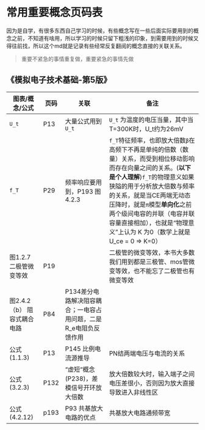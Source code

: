 # 常用重要概念页码表

因为是自学，有很多东西自己学习的时候，有些概念写在一些后面实际要用到的概念之前，不知道有啥用，所以学习的时候只留下粗浅的印象，到需要用到的时候又得往前找，所以这个md就是记录有些经常反复翻阅的概念直接的关联关系。


> 重要不紧急的事情重复做，重要紧急的事情先做

## 《模拟电子技术基础-第5版》

| 图表/概念/公式 | 页码 | 关联 | 备注 |
| --- | -- | -- | -- |
| `U_t` | P13 | 大量公式用到`U_t` | `U_t` 为温度的电压当量，其中当T=300K时，U_t约为26mV|
| `f_T` | P29 | 频率响应要用到，P193 图4.2.3 | `f_T`特征频率，也即放大倍数`β`在高频下不再是单纯的倍数（数量）关系，而受到相位移动影响而存在向量之间的关系。(**以下是个人理解**)`f_T`的物理意义如果狭隘的用于分析放大倍数与频率的关系，就是当CE两端无动态压降时，就是`π`模型**单向化**之前两个级间电容的并联（电容并联容量直接相加），也就是“物理意义”上认为 K 为0（数学上就是U_ce = 0 => K=0） |
| 图1.2.7 二极管微变等效 | P19 | | 二极管的微变等效，本书大多数我们用到都是三极管、mos管微变等效，也不能忘了二极管也有微变等效|
| 图2.4.2（b） 阻容式耦合电路 | P84| P134差分电路解决阻容耦合；一电容占用问题，二是R_e电阻负反馈作用 | | 
| 公式(1.1.3) | P13 | P145 比例电流源推导 | PN结两端电压与电流的关系 |
| 公式(3.2.3) | P132 | “虚短“概念(P238)，差模信号开环放大倍数 | 放大倍数较大时，输入端子之间电压差很小，否则因为放大直接导致进入非线性区 |
| 公式(4.2.12) | p193 | P93 共基放大电路的优点 | 共基放大电路通频带宽 |
